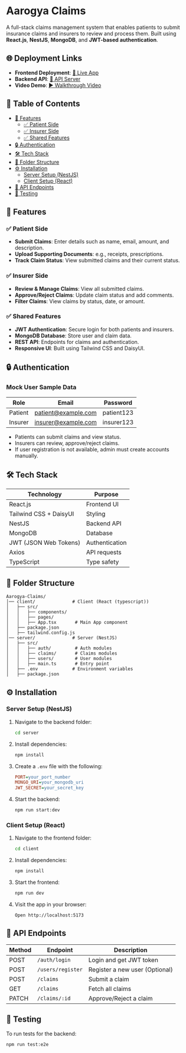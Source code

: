 # Aarogya Claims

A full-stack claims management system that enables patients to submit insurance claims and insurers to review and process them. Built using **React.js**, **NestJS**, **MongoDB**, and **JWT-based authentication**.

## 🌐 Deployment Links

- **Frontend Deployment**: [🔗 Live App](https://aarogya-claims-management.vercel.app/)
- **Backend API**: [🔗 API Server](http://localhost:4000/)
- **Video Demo**: [▶️ Walkthrough Video](your-video-demo-link)

## 📜 Table of Contents

- [🚀 Features](#-features)
  - [✅ Patient Side](#-patient-side)
  - [✅ Insurer Side](#-insurer-side)
  - [✅ Shared Features](#-shared-features)
- [🔒 Authentication](#-authentication)
- [🛠 Tech Stack](#-tech-stack)
- [📂 Folder Structure](#-folder-structure)
- [⚙️ Installation](#-installation)
  - [Server Setup (NestJS)](#server-setup-nestjs)
  - [Client Setup (React)](#client-setup-react)
- [🔗 API Endpoints](#-api-endpoints)
- [🧪 Testing](#-testing)

## 🚀 Features

### ✅ Patient Side

- **Submit Claims**: Enter details such as name, email, amount, and description.
- **Upload Supporting Documents**: e.g., receipts, prescriptions.
- **Track Claim Status**: View submitted claims and their current status.

### ✅ Insurer Side

- **Review & Manage Claims**: View all submitted claims.
- **Approve/Reject Claims**: Update claim status and add comments.
- **Filter Claims**: View claims by status, date, or amount.

### ✅ Shared Features

- **JWT Authentication**: Secure login for both patients and insurers.
- **MongoDB Database**: Store user and claim data.
- **REST API**: Endpoints for claims and authentication.
- **Responsive UI**: Built using Tailwind CSS and DaisyUI.

## 🔒 Authentication

### Mock User Sample Data

| Role     | Email               | Password   |
|----------|---------------------|------------|
| Patient  | patient@example.com | patient123 |
| Insurer  | insurer@example.com | insurer123 |

- Patients can submit claims and view status.
- Insurers can review, approve/reject claims.
- If user registration is not available, admin must create accounts manually.

## 🛠 Tech Stack

| Technology  | Purpose  |
|------------|----------|
| React.js   | Frontend UI |
| Tailwind CSS + DaisyUI | Styling |
| NestJS     | Backend API |
| MongoDB    | Database |
| JWT (JSON Web Tokens) | Authentication |
| Axios      | API requests |
| TypeScript | Type safety |

## 📂 Folder Structure

```
Aarogya-Claims/
│── client/              # Client (React (typescript))
│   ├── src/
│   │   ├── components/
│   │   ├── pages/
│   │   ├── App.tsx       # Main App component
│   ├── package.json
│   ├── tailwind.config.js
│── server/              # Server (NestJS)
│   ├── src/
│   │   ├── auth/         # Auth modules
│   │   ├── claims/       # Claims modules
│   │   ├── users/        # User modules
│   │   ├── main.ts       # Entry point
│   ├── .env             # Environment variables
│   ├── package.json
```

## ⚙️ Installation

### Server Setup (NestJS)

1. Navigate to the backend folder:
    ```sh
    cd server
    ```
2. Install dependencies:
    ```sh
    npm install
    ```
3. Create a `.env` file with the following:
    ```ini
    PORT=your_port_number
    MONGO_URI=your_mongodb_uri
    JWT_SECRET=your_secret_key
    ```
4. Start the backend:
    ```sh
    npm run start:dev
    ```

### Client Setup (React)

1. Navigate to the frontend folder:
    ```sh
    cd client
    ```
2. Install dependencies:
    ```sh
    npm install
    ```
3. Start the frontend:
    ```sh
    npm run dev
    ```
4. Visit the app in your browser:
    ```
    Open http://localhost:5173
    ```

## 🔗 API Endpoints

| Method  | Endpoint       | Description |
|---------|---------------|-------------|
| POST    | `/auth/login` | Login and get JWT token |
| POST    | `/users/register` | Register a new user (Optional) |
| POST    | `/claims` | Submit a claim |
| GET     | `/claims` | Fetch all claims |
| PATCH   | `/claims/:id` | Approve/Reject a claim |

## 🧪 Testing

To run tests for the backend:

```sh
npm run test:e2e
```

